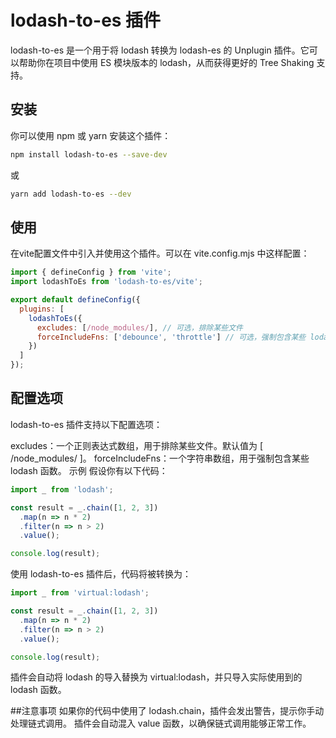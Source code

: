 # lodash-to-es 插件
lodash-to-es 是一个用于将 lodash 转换为 lodash-es 的 Unplugin 插件。它可以帮助你在项目中使用 ES 模块版本的 lodash，从而获得更好的 Tree Shaking 支持。

## 安装
你可以使用 npm 或 yarn 安装这个插件：

```bash
npm install lodash-to-es --save-dev
```
或

```bash
yarn add lodash-to-es --dev
```
## 使用
在vite配置文件中引入并使用这个插件。可以在 vite.config.mjs 中这样配置：

```javascript
import { defineConfig } from 'vite';
import lodashToEs from 'lodash-to-es/vite';

export default defineConfig({
  plugins: [
    lodashToEs({
      excludes: [/node_modules/], // 可选，排除某些文件
      forceIncludeFns: ['debounce', 'throttle'] // 可选，强制包含某些 lodash 函数
    })
  ]
});
```
## 配置选项
lodash-to-es 插件支持以下配置选项：

excludes：一个正则表达式数组，用于排除某些文件。默认值为 [ /node_modules/ ]。
forceIncludeFns：一个字符串数组，用于强制包含某些 lodash 函数。
示例
假设你有以下代码：

```javascript
import _ from 'lodash';

const result = _.chain([1, 2, 3])
  .map(n => n * 2)
  .filter(n => n > 2)
  .value();

console.log(result);
```
使用 lodash-to-es 插件后，代码将被转换为：

```javascript
import _ from 'virtual:lodash';

const result = _.chain([1, 2, 3])
  .map(n => n * 2)
  .filter(n => n > 2)
  .value();

console.log(result);
```
插件会自动将 lodash 的导入替换为 virtual:lodash，并只导入实际使用到的 lodash 函数。

##注意事项
如果你的代码中使用了 lodash.chain，插件会发出警告，提示你手动处理链式调用。
插件会自动混入 value 函数，以确保链式调用能够正常工作。